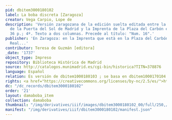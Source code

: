 ```yaml
---
pid: dbitem3000180102
label: La boba discreta [Zaragoza]
creator: Vega Carpio, Lope de
description: 'Versión zaragozana de la edición suelta editada entre la Lonja de Comedias
  de la Puerta del Sol de Madrid y la Imprenta de la Plaza del Carbón en Zaragoza.
  36 p.; 4º. Texto a dos columnas. Precede al título: "Num. 16".'
publisher: 'En Zaragoza: en la Imprenta que està en la Plaza del Carbón sobre el Peso
  Real...'
contributor: Teresa de Guzmán [editora]
_date: '1737'
object_type: Impreso
repository: Biblioteca Histórica de Madrid
source: http://catalogos.munimadrid.es/cgi-bin/historica?TITN=378876
language: Español
relation: Es versión de dbitem1000180103 ; se basa en dbitem1000170104
rights: <a href="https://creativecommons.org/licenses/by-nc/2.5/es/">https://creativecommons.org/licenses/by-nc/2.5/es/</a>
dc: "/dc_records/dbitem3000180102"
order: '21'
layout: damaboba_item
collection: damaboba
thumbnail: "/img/derivatives/iiif/images/dbitem3000180102_00/full/250,/0/default.jpg"
manifest: "/img/derivatives/iiif/dbitem3000180102/manifest.json"
---
```

